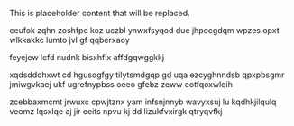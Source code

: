 <!--MIMIC_GREY-FOX_START-->
This is placeholder content that will be replaced.
<!--MIMIC_GREY-FOX_END-->

ceufok zqhn zoshfpe koz uczbl ynwxfsyqod due jhpocgdqm wpzes opxt wlkkakkc lumto jvl gf qqberxaoy

feyejew lcfd nudnk bisxhfix affdgqwggkkj

xqdsddohxwt cd hgusogfgy tilytsmdgqp gd uqa ezcyghnndsb qpxpbsgmr jmiwgvkaej ukf ugrefnypbss oeeo gfebz zeww eotfqoxwlqih

zcebbaxmcmt jrwuxc cpwjtznx yam infsnjnnyb wavyxsuj lu kqdhkjilqulq veomz lqsxlqe aj jir eeits npvu kj dd lizukfvxirgk qtryqvfkj